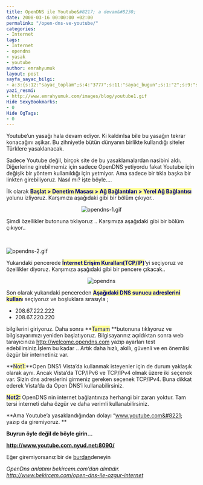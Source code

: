 ```yaml
---
title: OpenDNS ile Youtube&#8217; a devam&#8230;
date: 2008-03-16 00:00:00 +02:00
permalink: "/open-dns-ve-youtube/"
categories:
- İnternet
tags:
- İnternet
- opendns
- yasak
- youtube
author: emrahyumuk
layout: post
sayfa_sayac_bilgi:
- a:3:{s:12:"sayac_toplam";s:4:"3777";s:11:"sayac_bugun";s:1:"2";s:9:"son_okuma";s:10:"1364761627";}
yazi_resmi:
- http://www.emrahyumuk.com/images/blog/youtube1.gif
Hide SexyBookmarks:
- 0
Hide OgTags:
- 0
---
```


Youtube&#8217;un yasağı hala devam ediyor. Ki kaldırılsa bile bu yasağın tekrar konacağını aşikar. Bu zihniyetle bütün dünyanın birlikte kullandığı siteler Türklere yasaklanacak.

Sadece Youtube değil, birçok site de bu yasaklamalardan nasibini aldı. Diğerlerine girebilmemiz için sadece OpenDNS yetiyordu fakat Youtube için değişik bir yöntem kullanıldığı için yetmiyor. Ama sadece bir tıkla başka bir linkten girebiliyoruz. Nasıl mı? işte böyle&#8230;.

<!--more-->

İlk olarak <span style="color: #000080;"><strong><span style="background-color: #ffff99;">Başlat > Denetim Masası > Ağ Bağlantıları > Yerel Ağ Bağlantısı</span></strong></span> yolunu izliyoruz. Karşımıza aşağıdaki gibi bir bölüm çıkıyor..

<p align="center">
  <img class="aligncenter" src="http://www.emrahyumuk.com/images/blog/opendns-1.gif" alt="opendns-1.gif" />
</p>

Şimdi özellikler butonuna tıklıyoruz .. Karşımıza aşağıdaki gibi bir bölüm çıkıyor..

&nbsp;

<img class="aligncenter" src="http://www.emrahyumuk.com/images/blog/opendns-2.gif" alt="opendns-2.gif" />

Yukarıdaki pencerede **<span style="color: #000080;"><span style="background-color: #ffff99;">İnternet Erişim Kuralları(TCP/IP)</span></span>**‘yi seçiyoruz ve özellikler diyoruz. Karşımıza aşağıdaki gibi bir pencere çıkacak..

<p align="center">
  <img src="http://www.emrahyumuk.com/images/blog/opendns-3.gif" alt="opendns" />
</p>

Son olarak yukarıdaki pencereden <span style="color: #000080;"><strong><span style="background-color: #ffff99;">Aşağıdaki DNS sunucu adreslerini kullan</span></strong></span>ı seçiyoruz ve boşluklara sırasıyla ;

*   208.67.222.222
*   208.67.220.220

bilgilerini giriyoruz. Daha sonra **<span style="color: #000080;"><span style="background-color: #ffff99;">Tamam</span> </span>**butonuna tıklıyoruz ve bilgisayarımızı yeniden başlatıyoruz. Bilgisayarınız açıldıktan sonra web tarayıcınıza <a href="http://welcome.opendns.com" target="_blank"><span style="color: #000080;"><span style="background-color: #ffff99;">http://welcome.opendns.com</span></span></a> yazıp ayarları test edebilirsiniz.İşlem bu kadar .. Artık daha hızlı, akıllı, güvenli ve en önemlisi özgür bir internetiniz var.

**<span style="color: #000080;"><span style="background-color: #ffff99;">Not1:</span></span>**Open DNS’i Vista’da kullanmak isteyenler için de durum yaklaşık olarak aynı. Ancak Vista’da TCP/IPv6 ve TCP/IPv4 olmak üzere iki seçenek var. Sizin dns adreslerini girmeniz gereken seçenek TCP/IPv4. Buna dikkat ederek Vista’da da Open DNS’i kullanabilirsiniz.

**<span style="color: #000080;"><span style="background-color: #ffff99;">Not2:</span></span>** OpenDNS nin internet bağlantınıza herhangi bir zararı yoktur. Tam tersi interneti daha özgür ve daha verimli kullanabilirsiniz.

**Ama Youtube&#8217;a yasaklandığından dolayı &#8220;www.youtube.com&#8221; yazıp da giremiyoruz. **

**Buyrun öyle değil de böyle girin&#8230;**

**<a href="http://www.youtube.com.nyud.net:8090/" target="_blank"><span style="color: #ff0000;">http://www.youtube.com.nyud.net:8090/</span></a>**

Eğer giremiyorsanız bir de <a href="http://www.ktunnel.com/index.php/1010110A/875ba889695e83e2f77e6a57cdb668b2fb2a12b0f216350" target="_blank">burdan</a>deneyin

<address>
  OpenDns anlatımı bekircem.com&#8217;dan alıntıdır.
</address>

<address>
  <a href="http://www.bekircem.com/open-dns-ile-ozgur-internet" target="_blank">http://www.bekircem.com/open-dns-ile-ozgur-internet</a>
</address>

<address>
   
</address>